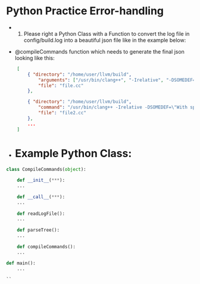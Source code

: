 # Python Practice Error-handling

- 1. Please right a Python Class with a Function to convert the log file in config/build.log into a beautiful json file like in the example below:

- @compileCommands function which needs to generate the final json looking like this:
```json
    [
        { "directory": "/home/user/llvm/build",
            "arguments": ["/usr/bin/clang++", "-Irelative", "-DSOMEDEF=With spaces, quotes and \\-es.", "-c", "-o", "file.o", "file.cc"],
            "file": "file.cc" 
        },

        { "directory": "/home/user/llvm/build",
            "command": "/usr/bin/clang++ -Irelative -DSOMEDEF=\"With spaces, quotes and \\-es.\" -c -o file.o file.cc",
            "file": "file2.cc" 
        },
        ...
    ]
```

- # Example Python Class:

```python
class CompileCommands(object):
    
    def __init__(***):
    ...
    
    def __call__(***):
    ...
    
    def readLogFile():
    ...
    
    def parseTree():
    ...
    
    def compileCommands():
    ...
    
def main():
    ...

``